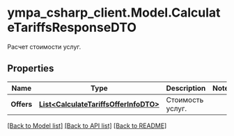 # ympa_csharp_client.Model.CalculateTariffsResponseDTO
Расчет стоимости услуг.

## Properties

Name | Type | Description | Notes
------------ | ------------- | ------------- | -------------
**Offers** | [**List&lt;CalculateTariffsOfferInfoDTO&gt;**](CalculateTariffsOfferInfoDTO.md) | Стоимость услуг. | 

[[Back to Model list]](../README.md#documentation-for-models) [[Back to API list]](../README.md#documentation-for-api-endpoints) [[Back to README]](../README.md)

